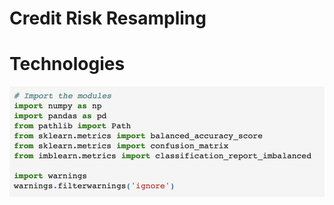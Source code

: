 # Credit Risk Resampling

# Technologies
![](https://github.com/JEKlektik/Mod_12/blob/ed48bfaf4432c0e165945ced43d1ea9e4ec888f4/Resources/Screen%20Shot%202022-05-29%20at%209.59.00%20PM.png)
